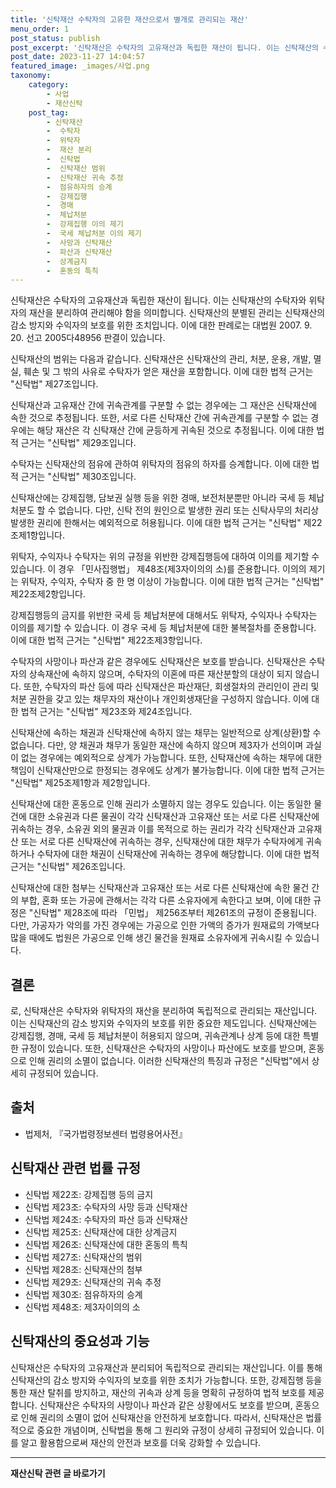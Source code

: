 ```yaml
---
title: '신탁재산 수탁자의 고유한 재산으로서 별개로 관리되는 재산'
menu_order: 1
post_status: publish
post_excerpt: '신탁재산은 수탁자의 고유재산과 독립한 재산이 됩니다. 이는 신탁재산의 수탁자와 위탁자의 재산을 분리하여 관리해야 함을 의미합니다. 신탁재산의 분별된 관리는 신탁재산의 감소 방지와 수익자의 보호를 위한 조치입니다. 이에 대한 판례로는 대법원 2007. 9. 20. 선고 2005다48956 판결이 있습니다.'
post_date: 2023-11-27 14:04:57
featured_image: _images/사업.png
taxonomy:
    category:
        - 사업
        - 재산신탁
    post_tag:
        - 신탁재산
        -  수탁자
        -  위탁자
        -  재산 분리
        -  신탁법
        -  신탁재산 범위
        -  신탁재산 귀속 추정
        -  점유하자의 승계
        -  강제집행
        -  경매
        -  체납처분
        -  강제집행 이의 제기
        -  국세 체납처분 이의 제기
        -  사망과 신탁재산
        -  파산과 신탁재산
        -  상계금지
        -  혼동의 특칙
---
```



신탁재산은 수탁자의 고유재산과 독립한 재산이 됩니다. 이는 신탁재산의 수탁자와 위탁자의 재산을 분리하여 관리해야 함을 의미합니다. 신탁재산의 분별된 관리는 신탁재산의 감소 방지와 수익자의 보호를 위한 조치입니다. 이에 대한 판례로는 대법원 2007. 9. 20. 선고 2005다48956 판결이 있습니다.

신탁재산의 범위는 다음과 같습니다. 신탁재산은 신탁재산의 관리, 처분, 운용, 개발, 멸실, 훼손 및 그 밖의 사유로 수탁자가 얻은 재산을 포함합니다. 이에 대한 법적 근거는 "신탁법" 제27조입니다.

신탁재산과 고유재산 간에 귀속관계를 구분할 수 없는 경우에는 그 재산은 신탁재산에 속한 것으로 추정됩니다. 또한, 서로 다른 신탁재산 간에 귀속관계를 구분할 수 없는 경우에는 해당 재산은 각 신탁재산 간에 균등하게 귀속된 것으로 추정됩니다. 이에 대한 법적 근거는 "신탁법" 제29조입니다.

수탁자는 신탁재산의 점유에 관하여 위탁자의 점유의 하자를 승계합니다. 이에 대한 법적 근거는 "신탁법" 제30조입니다.

신탁재산에는 강제집행, 담보권 실행 등을 위한 경매, 보전처분뿐만 아니라 국세 등 체납처분도 할 수 없습니다. 다만, 신탁 전의 원인으로 발생한 권리 또는 신탁사무의 처리상 발생한 권리에 한해서는 예외적으로 허용됩니다. 이에 대한 법적 근거는 "신탁법" 제22조제1항입니다.

위탁자, 수익자나 수탁자는 위의 규정을 위반한 강제집행등에 대하여 이의를 제기할 수 있습니다. 이 경우 「민사집행법」 제48조(제3자이의의 소)를 준용합니다. 이의의 제기는 위탁자, 수익자, 수탁자 중 한 명 이상이 가능합니다. 이에 대한 법적 근거는 "신탁법" 제22조제2항입니다.

강제집행등의 금지를 위반한 국세 등 체납처분에 대해서도 위탁자, 수익자나 수탁자는 이의를 제기할 수 있습니다. 이 경우 국세 등 체납처분에 대한 불복절차를 준용합니다. 이에 대한 법적 근거는 "신탁법" 제22조제3항입니다.

수탁자의 사망이나 파산과 같은 경우에도 신탁재산은 보호를 받습니다. 신탁재산은 수탁자의 상속재산에 속하지 않으며, 수탁자의 이혼에 따른 재산분할의 대상이 되지 않습니다. 또한, 수탁자의 파산 등에 따라 신탁재산은 파산재단, 회생절차의 관리인이 관리 및 처분 권한을 갖고 있는 채무자의 재산이나 개인회생재단을 구성하지 않습니다. 이에 대한 법적 근거는 "신탁법" 제23조와 제24조입니다.

신탁재산에 속하는 채권과 신탁재산에 속하지 않는 채무는 일반적으로 상계(상환)할 수 없습니다. 다만, 양 채권과 채무가 동일한 재산에 속하지 않으며 제3자가 선의이며 과실이 없는 경우에는 예외적으로 상계가 가능합니다. 또한, 신탁재산에 속하는 채무에 대한 책임이 신탁재산만으로 한정되는 경우에도 상계가 불가능합니다. 이에 대한 법적 근거는 "신탁법" 제25조제1항과 제2항입니다.

신탁재산에 대한 혼동으로 인해 권리가 소멸하지 않는 경우도 있습니다. 이는 동일한 물건에 대한 소유권과 다른 물권이 각각 신탁재산과 고유재산 또는 서로 다른 신탁재산에 귀속하는 경우, 소유권 외의 물권과 이를 목적으로 하는 권리가 각각 신탁재산과 고유재산 또는 서로 다른 신탁재산에 귀속하는 경우, 신탁재산에 대한 채무가 수탁자에게 귀속하거나 수탁자에 대한 채권이 신탁재산에 귀속하는 경우에 해당합니다. 이에 대한 법적 근거는 "신탁법" 제26조입니다.

신탁재산에 대한 첨부는 신탁재산과 고유재산 또는 서로 다른 신탁재산에 속한 물건 간의 부합, 혼화 또는 가공에 관해서는 각각 다른 소유자에게 속한다고 보며, 이에 대한 규정은 "신탁법" 제28조에 따라 「민법」 제256조부터 제261조의 규정이 준용됩니다. 다만, 가공자가 악의를 가진 경우에는 가공으로 인한 가액의 증가가 원재료의 가액보다 많을 때에도 법원은 가공으로 인해 생긴 물건을 원재료 소유자에게 귀속시킬 수 있습니다.

## 결론
로, 신탁재산은 수탁자와 위탁자의 재산을 분리하여 독립적으로 관리되는 재산입니다. 이는 신탁재산의 감소 방지와 수익자의 보호를 위한 중요한 제도입니다. 신탁재산에는 강제집행, 경매, 국세 등 체납처분이 허용되지 않으며, 귀속관계나 상계 등에 대한 특별한 규정이 있습니다. 또한, 신탁재산은 수탁자의 사망이나 파산에도 보호를 받으며, 혼동으로 인해 권리의 소멸이 없습니다. 이러한 신탁재산의 특징과 규정은 "신탁법"에서 상세히 규정되어 있습니다.

## 출처
- 법제처, 『국가법령정보센터 법령용어사전』

## 신탁재산 관련 법률 규정
- 신탁법 제22조: 강제집행 등의 금지
- 신탁법 제23조: 수탁자의 사망 등과 신탁재산
- 신탁법 제24조: 수탁자의 파산 등과 신탁재산
- 신탁법 제25조: 신탁재산에 대한 상계금지
- 신탁법 제26조: 신탁재산에 대한 혼동의 특칙
- 신탁법 제27조: 신탁재산의 범위
- 신탁법 제28조: 신탁재산의 첨부
- 신탁법 제29조: 신탁재산의 귀속 추정
- 신탁법 제30조: 점유하자의 승계
- 신탁법 제48조: 제3자이의의 소

## 신탁재산의 중요성과 기능
신탁재산은 수탁자의 고유재산과 분리되어 독립적으로 관리되는 재산입니다. 이를 통해 신탁재산의 감소 방지와 수익자의 보호를 위한 조치가 가능합니다. 또한, 강제집행 등을 통한 재산 탈취를 방지하고, 재산의 귀속과 상계 등을 명확히 규정하여 법적 보호를 제공합니다. 신탁재산은 수탁자의 사망이나 파산과 같은 상황에서도 보호를 받으며, 혼동으로 인해 권리의 소멸이 없어 신탁재산을 안전하게 보호합니다. 따라서, 신탁재산은 법률적으로 중요한 개념이며, 신탁법을 통해 그 원리와 규정이 상세히 규정되어 있습니다. 이를 알고 활용함으로써 재산의 안전과 보호를 더욱 강화할 수 있습니다.
<!-- wp:separator -->
<hr class="wp-block-separator has-alpha-channel-opacity"/>
<!-- /wp:separator -->

<!-- wp:group {"backgroundColor":"base","layout":{"type":"constrained"}} -->
<div class="wp-block-group has-base-background-color has-background"><!-- wp:paragraph {"align":"center","fontSize":"medium"} -->
<p class="has-text-align-center has-large-font-size"><strong>재산신탁 관련 글 바로가기</strong></p>
<!-- /wp:paragraph -->


<!-- wp:latest-posts
{"categories":[{"id":28227,"count":19,"description":"","link":"https://uknowlaw.com/category/%ec%9e%ac%ec%82%b0%ec%8b%a0%ed%83%81/","name":"재산신탁","slug":"재산신탁","taxonomy":"category","parent":0,"meta":[],"_links":{"self":[{"href":"https://uknowlaw.com/wp-json/wp/v2/categories/28227"}],"collection":[{"href":"https://uknowlaw.com/wp-json/wp/v2/categories"}],"about":[{"href":"https://uknowlaw.com/wp-json/wp/v2/taxonomies/category"}],"wp:post_type":[{"href":"https://uknowlaw.com/wp-json/wp/v2/posts?categories=28227"}],"curies":[{"name":"wp","href":"https://api.w.org/{rel}","templated":true}]}}],"postsToShow":100,"excerptLength":28,"postLayout":"grid","columns":2,"featuredImageAlign":"left","featuredImageSizeSlug":"large","fontSize":"small"} /--></div>
<!-- /wp:group -->